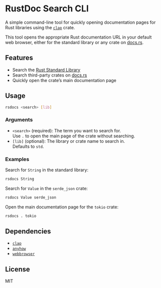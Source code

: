 # RustDoc Search CLI

A simple command-line tool for quickly opening documentation pages for Rust libraries using the [`clap`](https://docs.rs/clap/latest/clap/) crate.

This tool opens the appropriate Rust documentation URL in your default web browser, either for the standard library or any crate on [docs.rs](https://docs.rs/).

## Features

- Search the [Rust Standard Library](https://doc.rust-lang.org/std/)
- Search third-party crates on [docs.rs](https://docs.rs/)
- Quickly open the crate’s main documentation page

## Usage

```bash
rsdocs <search> [lib]
```

### Arguments

- `<search>` (required): The term you want to search for.  
  Use `.` to open the main page of the crate without searching.
- `[lib]` (optional): The library or crate name to search in.  
  Defaults to `std`.

### Examples

Search for `String` in the standard library:

```bash
rsdocs String
```

Search for `Value` in the `serde_json` crate:

```bash
rsdocs Value serde_json
```

Open the main documentation page for the `tokio` crate:

```bash
rsdocs . tokio
```
## Dependencies

- [`clap`](https://docs.rs/clap/latest/clap/)
- [`anyhow`](https://docs.rs/anyhow/latest/anyhow/)
- [`webbrowser`](https://docs.rs/webbrowser/latest/webbrowser/)

## License

MIT
